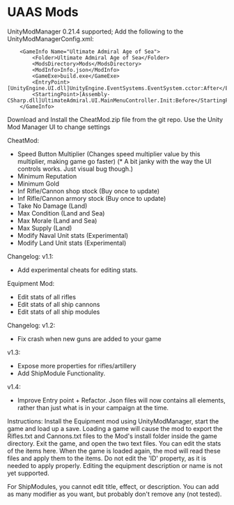 # UAAS Mods

UnityModManager 0.21.4 supported; Add the following to the UnityModManagerConfig.xml:

```
	<GameInfo Name="Ultimate Admiral Age of Sea">
		<Folder>Ultimate Admiral Age of Sea</Folder>
		<ModsDirectory>Mods</ModsDirectory>
		<ModInfo>Info.json</ModInfo>
		<GameExe>build.exe</GameExe>
		<EntryPoint>[UnityEngine.UI.dll]UnityEngine.EventSystems.EventSystem.cctor:After</EntryPoint>
		<StartingPoint>[Assembly-CSharp.dll]UltimateAdmiral.UI.MainMenuController.Init:Before</StartingPoint>
	</GameInfo>
```

Download and Install the CheatMod.zip file from the git repo. Use the Unity Mod Manager UI to change settings


CheatMod:
- Speed Button Multiplier (Changes speed multiplier value by this multiplier, making game go faster) (* A bit janky with the way the UI controls works. Just visual bug though.)
- Minimum Reputation
- Minimum Gold
- Inf Rifle/Cannon shop stock (Buy once to update)
- Inf Rifle/Cannon armory stock (Buy once to update)
- Take No Damage (Land)
- Max Condition (Land and Sea)
- Max Morale (Land and Sea)
- Max Supply (Land)
- Modify Naval Unit stats (Experimental)
- Modify Land Unit stats (Experimental)

Changelog:
v1.1:
- Add experimental cheats for editing stats.

Equipment Mod:
- Edit stats of all rifles
- Edit stats of all ship cannons
- Edit stats of all ship modules

Changelog:
v1.2:
- Fix crash when new guns are added to your game

v1.3:
- Expose more properties for rifles/artillery
- Add ShipModule Functionality.

v1.4:
- Improve Entry point + Refactor. Json files will now contains all elements, rather than just what is in your campaign at the time.

Instructions:
Install the Equipment mod using UnityModManager, start the game and load up a save. Loading a game will cause the mod to export the Rifles.txt and Cannons.txt files to the Mod's install folder inside the game directory. Exit the game, and open the two text files. You can edit the stats
of the items here. When the game is loaded again, the mod will read these files and apply them to the items.
Do not edit the 'ID' property, as it is needed to apply properly. Editing the equipment description or name is not yet supported. 

For ShipModules, you cannot edit title, effect, or description. You can add as many modifier as you want, but probably don't remove any (not tested).
